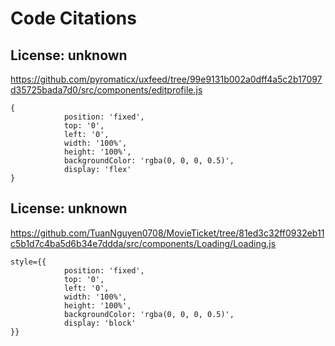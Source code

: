 # Code Citations

## License: unknown
https://github.com/pyromaticx/uxfeed/tree/99e9131b002a0dff4a5c2b17097d35725bada7d0/src/components/editprofile.js

```
{
            position: 'fixed',
            top: '0',
            left: '0',
            width: '100%',
            height: '100%',
            backgroundColor: 'rgba(0, 0, 0, 0.5)',
            display: 'flex'
}
```

## License: unknown
https://github.com/TuanNguyen0708/MovieTicket/tree/81ed3c32ff0932eb11c5b1d7c4ba5d6b34e7ddda/src/components/Loading/Loading.js

```
style={{
            position: 'fixed',
            top: '0',
            left: '0',
            width: '100%',
            height: '100%',
            backgroundColor: 'rgba(0, 0, 0, 0.5)',
            display: 'block'
}}
```

